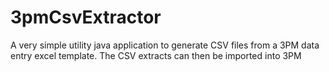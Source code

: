 # 3pmCsvExtractor
A very simple utility java application to generate CSV files from a 3PM data entry excel template. The CSV extracts can then be imported into 3PM
